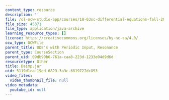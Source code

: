 ```yaml
---
content_type: resource
description: ''
file: /ol-ocw-studio-app/courses/18-03sc-differential-equations-fall-2011/5119d1ca19ed68233a3c6819727dc853_Daimp.jar
file_size: 45371
file_type: application/java-archive
learning_resource_types: []
license: https://creativecommons.org/licenses/by-nc-sa/4.0/
ocw_type: OCWFile
parent_title: ODE's with Periodic Input, Resonance
parent_type: CourseSection
parent_uid: 09db90b6-761a-caa8-223d-1233e04d9d6d
resourcetype: Other
title: Daimp.jar
uid: 5119d1ca-19ed-6823-3a3c-6819727dc853
video_files:
  video_thumbnail_file: null
video_metadata:
  youtube_id: null
---
```

